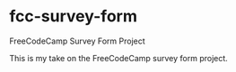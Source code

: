 # fcc-survey-form
FreeCodeCamp Survey Form Project

This is my take on the FreeCodeCamp survey form project.
